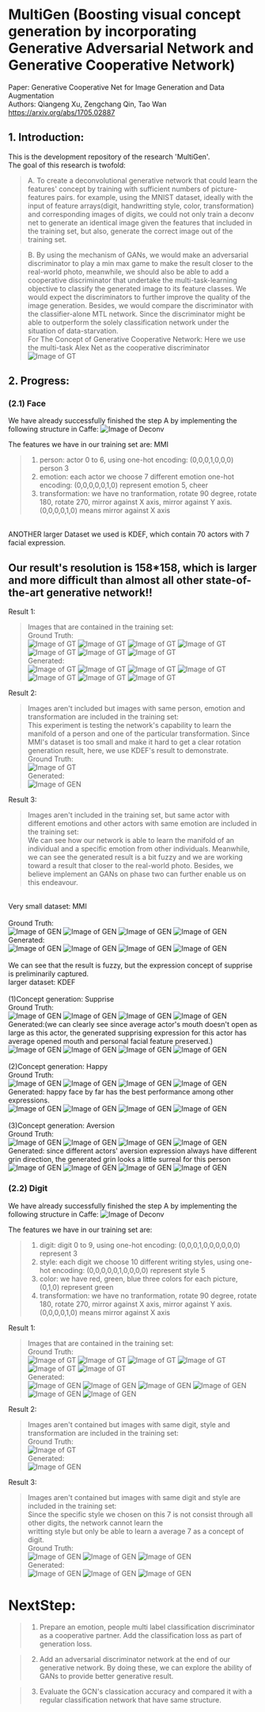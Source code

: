 # MultiGen (Boosting visual concept generation by incorporating Generative Adversarial Network and Generative Cooperative Network)<br /> 
Paper: Generative Cooperative Net for Image Generation and Data Augmentation <br /> 
Authors: Qiangeng Xu, Zengchang Qin, Tao Wan <https://arxiv.org/abs/1705.02887> <br /> 
## 1. Introduction:
This is the development repository of the research 'MultiGen'.  
The goal of this research is twofold:
> A. To create a deconvolutional generative network that could learn the features' concept by training with sufficient numbers of picture-features pairs. 
> for example, using the MNIST dataset, ideally with the input of feature arrays(digit, handwritting style, color, transformation) and corresponding images of digits, we could not only train a deconv net to generate an identical image given the features that included in the training set, but also, generate the correct image out of the training set.   
 
> B. By using the mechanism of GANs, we would make an adversarial discriminator to play a min max game to make the result closer to the real-world photo, meanwhile, we should also be able to add a cooperative discriminator that undertake the multi-task-learning objective to classify the generated image to its feature classes. We would expect the discriminators to further improve the quality of the image generation. Besides, we would compare the discriminator with the classifier-alone MTL network. Since the discriminator might be able to outperform the solely classification network under the situation of data-starvation.  
For The Concept of Generative Cooperative Network: Here we use the multi-task Alex Net as the cooperative discriminator
</br>![Image of GT](https://github.com/Xharlie/MultiGen/blob/master/README_IMG/face/GCN.png)
  
  
## 2. Progress: 
### (2.1) Face
We have already successfully finished the step A by implementing the following structure in Caffe:
![Image of Deconv](https://github.com/Xharlie/MultiGen/blob/master/README_IMG/face/Deconv.png) 
 
The features we have in our training set are: MMI
> 1. person: actor 0 to 6, using one-hot encoding: (0,0,0,1,0,0,0) person 3
> 2. emotion: each actor we choose 7 different emotion  one-hot encoding: (0,0,0,0,0,1,0) represent emotion 5, cheer
> 3. transformation: we have no tranformation, rotate 90 degree, rotate 180, rotate 270, mirror against X axis, mirror against Y axis.
(0,0,0,0,1,0) means mirror against X axis   
</br> 
ANOTHER larger Dataset we used is KDEF, which contain 70 actors with 7 facial expression.
 
## Our result's resolution is 158*158, which is larger and more difficult than almost all other state-of-the-art generative network!! 
  
  
Result 1:  
> Images that are contained in the training set:
</br>Ground Truth:</br>
![Image of GT](https://github.com/Xharlie/MultiGen/blob/master/README_IMG/face/GT0-0.png)
![Image of GT](https://github.com/Xharlie/MultiGen/blob/master/README_IMG/face/GT0-1.png)
![Image of GT](https://github.com/Xharlie/MultiGen/blob/master/README_IMG/face/GT0-2.png)
![Image of GT](https://github.com/Xharlie/MultiGen/blob/master/README_IMG/face/GT0-3.png)
![Image of GT](https://github.com/Xharlie/MultiGen/blob/master/README_IMG/face/GT0-4.png)
![Image of GT](https://github.com/Xharlie/MultiGen/blob/master/README_IMG/face/GT0-5.png)
![Image of GT](https://github.com/Xharlie/MultiGen/blob/master/README_IMG/face/GT0-6.png)
</br>Generated:</br>
![Image of GT](https://github.com/Xharlie/MultiGen/blob/master/README_IMG/face/GEN0-0.png)
![Image of GT](https://github.com/Xharlie/MultiGen/blob/master/README_IMG/face/GEN0-1.png)
![Image of GT](https://github.com/Xharlie/MultiGen/blob/master/README_IMG/face/GEN0-2.png)
![Image of GT](https://github.com/Xharlie/MultiGen/blob/master/README_IMG/face/GEN0-3.png)
![Image of GT](https://github.com/Xharlie/MultiGen/blob/master/README_IMG/face/GEN0-4.png)
![Image of GT](https://github.com/Xharlie/MultiGen/blob/master/README_IMG/face/GEN0-5.png)
![Image of GT](https://github.com/Xharlie/MultiGen/blob/master/README_IMG/face/GEN0-6.png)

Result 2:  
> Images aren't included but images with same person, emotion and transformation are included in the training set:  
This experiment is testing the network's capability to learn the manifold of a person and one of the particular transformation.
Since MMI's dataset is too small and make it hard to get a clear rotation generation result, here, we use KDEF's result to demonstrate.
</br>Ground Truth:</br>
![Image of GT](https://github.com/Xharlie/MultiGen/blob/master/README_IMG/KDEF/gt4-0-1.JPG)
</br>Generated:</br>
![Image of GEN](https://github.com/Xharlie/MultiGen/blob/master/README_IMG/KDEF/gn4-0-1.JPG)    



Result 3:  
> Images aren't included in the training set, but same actor with different emotions and other actors with same emotion are included in the training set:  
We can see how our network is able to learn the manifold of an individual and a specific emotion from other individuals. 
Meanwhile, we can see the generated result is a bit fuzzy and we are working toward a result that closer to the real-world photo. 
Besides, we believe implement an GANs on phase two can further enable us on this endeavour.

<br>Very small dataset: MMI </br>
</br>Ground Truth:</br>
![Image of GEN](https://github.com/Xharlie/MultiGen/blob/master/README_IMG/face/GT3-3-0.png)
![Image of GEN](https://github.com/Xharlie/MultiGen/blob/master/README_IMG/face/GT3-3-1.png) 
![Image of GEN](https://github.com/Xharlie/MultiGen/blob/master/README_IMG/face/GT3-3-2.png)
![Image of GEN](https://github.com/Xharlie/MultiGen/blob/master/README_IMG/face/GT3-3-3.png)
</br>Generated:</br>
![Image of GEN](https://github.com/Xharlie/MultiGen/blob/master/README_IMG/face/GEN3-3-0.png)
![Image of GEN](https://github.com/Xharlie/MultiGen/blob/master/README_IMG/face/GEN3-3-1.png) 
![Image of GEN](https://github.com/Xharlie/MultiGen/blob/master/README_IMG/face/GEN3-3-2.png)
![Image of GEN](https://github.com/Xharlie/MultiGen/blob/master/README_IMG/face/GEN3-3-3.png)  
</br> We can see that the result is fuzzy, but the expression concept of supprise is preliminarily captured.
<br> larger dataset: KDEF </br>
<br>(1)Concept generation: Supprise
</br>Ground Truth:</br>
![Image of GEN](https://github.com/Xharlie/MultiGen/blob/master/README_IMG/KDEF/gt37-2-0.JPG)
![Image of GEN](https://github.com/Xharlie/MultiGen/blob/master/README_IMG/KDEF/gt37-2-1.JPG) 
![Image of GEN](https://github.com/Xharlie/MultiGen/blob/master/README_IMG/KDEF/gt37-2-2.JPG)
![Image of GEN](https://github.com/Xharlie/MultiGen/blob/master/README_IMG/KDEF/gt37-2-3.JPG)
</br>Generated:(we can clearly see since average actor's mouth doesn't open as large as this actor, the generated supprising expression for this actor has average opened mouth and personal facial feature preserved.)</br>
![Image of GEN](https://github.com/Xharlie/MultiGen/blob/master/README_IMG/KDEF/gn37-2-0.JPG)
![Image of GEN](https://github.com/Xharlie/MultiGen/blob/master/README_IMG/KDEF/gn37-2-1.JPG) 
![Image of GEN](https://github.com/Xharlie/MultiGen/blob/master/README_IMG/KDEF/gn37-2-2.JPG)
![Image of GEN](https://github.com/Xharlie/MultiGen/blob/master/README_IMG/KDEF/gn37-2-3.JPG)
<br><br>(2)Concept generation: Happy
</br>Ground Truth:</br>
![Image of GEN](https://github.com/Xharlie/MultiGen/blob/master/README_IMG/KDEF/gt56-1-0.JPG)
![Image of GEN](https://github.com/Xharlie/MultiGen/blob/master/README_IMG/KDEF/gt56-1-1.JPG) 
![Image of GEN](https://github.com/Xharlie/MultiGen/blob/master/README_IMG/KDEF/gt56-1-2.JPG)
![Image of GEN](https://github.com/Xharlie/MultiGen/blob/master/README_IMG/KDEF/gt56-1-3.JPG)
</br>Generated: happy face by far has the best performance among other expressions.</br>
![Image of GEN](https://github.com/Xharlie/MultiGen/blob/master/README_IMG/KDEF/gn56-1-0.JPG)
![Image of GEN](https://github.com/Xharlie/MultiGen/blob/master/README_IMG/KDEF/gn56-1-1.JPG) 
![Image of GEN](https://github.com/Xharlie/MultiGen/blob/master/README_IMG/KDEF/gn56-1-2.JPG)
![Image of GEN](https://github.com/Xharlie/MultiGen/blob/master/README_IMG/KDEF/gn56-1-3.JPG)
<br><br>(3)Concept generation: Aversion
</br>Ground Truth:</br>
![Image of GEN](https://github.com/Xharlie/MultiGen/blob/master/README_IMG/KDEF/gt55-0-0.JPG)
![Image of GEN](https://github.com/Xharlie/MultiGen/blob/master/README_IMG/KDEF/gt55-0-1.JPG) 
![Image of GEN](https://github.com/Xharlie/MultiGen/blob/master/README_IMG/KDEF/gt55-0-2.JPG)
![Image of GEN](https://github.com/Xharlie/MultiGen/blob/master/README_IMG/KDEF/gt55-0-3.JPG)
</br>Generated: since different actors' aversion expression always have different grin direction, the generated grin looks a little surreal for this person</br>
![Image of GEN](https://github.com/Xharlie/MultiGen/blob/master/README_IMG/KDEF/gn55-0-0.JPG)
![Image of GEN](https://github.com/Xharlie/MultiGen/blob/master/README_IMG/KDEF/gn55-0-1.JPG) 
![Image of GEN](https://github.com/Xharlie/MultiGen/blob/master/README_IMG/KDEF/gn55-0-2.JPG)
![Image of GEN](https://github.com/Xharlie/MultiGen/blob/master/README_IMG/KDEF/gn55-0-3.JPG)
</br>
### (2.2) Digit
We have already successfully finished the step A by implementing the following structure in Caffe:
![Image of Deconv](https://github.com/Xharlie/MultiGen/blob/master/README_IMG/digit/Deconv.png)

The features we have in our training set are:
> 1. digit: digit 0 to 9, using one-hot encoding: (0,0,0,1,0,0,0,0,0,0) represent 3
> 2. style: each digit we choose 10 different writing styles, using  one-hot encoding: (0,0,0,0,0,1,0,0,0,0) represent style 5
> 3. color: we have red, green, blue three colors for each picture, (0,1,0) represent green
> 4. transformation: we have no tranformation, rotate 90 degree, rotate 180, rotate 270, mirror against X axis, mirror against Y axis.
(0,0,0,0,1,0) means mirror against X axis  
  
Result 1:  
> Images that are contained in the training set:
</br>Ground Truth:</br> 
![Image of GT](https://github.com/Xharlie/MultiGen/blob/master/README_IMG/digit/GT3210.png)
![Image of GT](https://github.com/Xharlie/MultiGen/blob/master/README_IMG/digit/GT3211.png)
![Image of GT](https://github.com/Xharlie/MultiGen/blob/master/README_IMG/digit/GT3212.png)
![Image of GT](https://github.com/Xharlie/MultiGen/blob/master/README_IMG/digit/GT3213.png)
![Image of GT](https://github.com/Xharlie/MultiGen/blob/master/README_IMG/digit/GT3214.png)
![Image of GT](https://github.com/Xharlie/MultiGen/blob/master/README_IMG/digit/GT3215.png)
</br>Generated:</br> 
![Image of GEN](https://github.com/Xharlie/MultiGen/blob/master/README_IMG/digit/GEN3210.png)
![Image of GEN](https://github.com/Xharlie/MultiGen/blob/master/README_IMG/digit/GEN3211.png)
![Image of GEN](https://github.com/Xharlie/MultiGen/blob/master/README_IMG/digit/GEN3212.png)
![Image of GEN](https://github.com/Xharlie/MultiGen/blob/master/README_IMG/digit/GEN3213.png)
![Image of GEN](https://github.com/Xharlie/MultiGen/blob/master/README_IMG/digit/GEN3214.png)
![Image of GEN](https://github.com/Xharlie/MultiGen/blob/master/README_IMG/digit/GEN3215.png)  

Result 2:  
> Images aren't contained but images with same digit, style and transformation are included in the training set:
</br>Ground Truth:</br>
![Image of GT](https://github.com/Xharlie/MultiGen/blob/master/README_IMG/digit/GT2401.png)
</br>Generated:</br>
![Image of GEN](https://github.com/Xharlie/MultiGen/blob/master/README_IMG/digit/GEN2401.png)    
  
Result 3:  
> Images aren't contained but images with same digit and style are included in the training set:  
Since the specific style we chosen on this 7 is not consist through all other digits, the network cannot learn the  
writting style but only be able to learn a average 7 as a concept of digit.
</br>Ground Truth:</br>
![Image of GEN](https://github.com/Xharlie/MultiGen/blob/master/README_IMG/digit/GT7904.png)
![Image of GEN](https://github.com/Xharlie/MultiGen/blob/master/README_IMG/digit/GT7914.png) 
![Image of GEN](https://github.com/Xharlie/MultiGen/blob/master/README_IMG/digit/GT7924.png)
</br> Generated:</br> 
![Image of GEN](https://github.com/Xharlie/MultiGen/blob/master/README_IMG/digit/GEN7904.png)
![Image of GEN](https://github.com/Xharlie/MultiGen/blob/master/README_IMG/digit/GEN7914.png) 
![Image of GEN](https://github.com/Xharlie/MultiGen/blob/master/README_IMG/digit/GEN7924.png) 
  
  
# NextStep:     
> 1. Prepare an emotion, people multi label classification discriminator as a cooperative partner. Add the classification 
loss as part of generation loss.
  
> 2. Add an adversarial discriminator network at the end of our generative network. 
By doing these, we can explore the ability of GANs to provide better generative result. 

> 3. Evaluate the GCN's classication accuracy and compared it with a regular classification network that have same structure.

